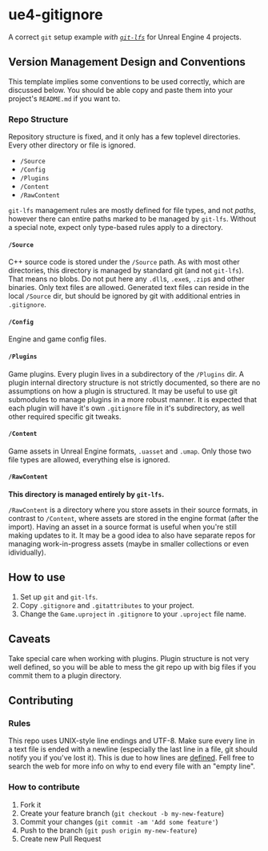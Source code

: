 # ue4-gitignore

A correct `git` setup example *with [`git-lfs`](https://git-lfs.github.com/)* for Unreal Engine 4 projects.

## Version Management Design and Conventions

This template implies some conventions to be used correctly, which are discussed below. You should be able copy and paste them into your project's `README.md` if you want to.

### Repo Structure

Repository structure is fixed, and it only has a few toplevel directories. Every other directory or file is ignored.

- `/Source`
- `/Config`
- `/Plugins`
- `/Content`
- `/RawContent`

`git-lfs` management rules are mostly defined for file types, and not *paths*, however there can entire paths marked to be managed by `git-lfs`. Without a special note, expect only type-based rules apply to a directory.

#### `/Source`

C++ source code is stored under the `/Source` path. As with most other directories, this directory is managed by standard git (and not `git-lfs`). That means no blobs. Do not put here any `.dll`s, `.exe`s, `.zip`s and other binaries. Only text files are allowed.
Generated text files can reside in the local `/Source` dir, but should be ignored by git with additional entries in `.gitignore`.

#### `/Config`

Engine and game config files.

#### `/Plugins`

Game plugins. Every plugin lives in a subdirectory of the `/Plugins` dir. A plugin internal directory structure is not strictly documented, so there are no assumptions on how a plugin is structured.
It may be useful to use git submodules to manage plugins in a more robust manner.
It is expected that each plugin will have it's own `.gitignore` file in it's subdirectory, as well other required specific git tweaks.

#### `/Content`

Game assets in Unreal Engine formats, `.uasset` and `.umap`. Only those two file types are allowed, everything else is ignored.

#### `/RawContent`

**This directory is managed entirely by `git-lfs`.**

`/RawContent` is a directory where you store assets in their source formats, in contrast to `/Content`, where assets are stored in the engine format (after the import). Having an asset in a source format is useful when you're still making updates to it. It may be a good idea to also have separate repos for managing work-in-progress assets (maybe in smaller collections or even idividually).

## How to use

1. Set up `git` and `git-lfs`.
2. Copy `.gitignore` and `.gitattributes` to your project.
3. Change the `Game.uproject` in `.gitignore` to your `.uproject` file name.

## Caveats

Take special care when working with plugins. Plugin structure is not very well defined, so you will be able to mess the git repo up with big files if you commit them to a plugin directory.

## Contributing

### Rules

This repo uses UNIX-style line endings and UTF-8.
Make sure every line in a text file is ended with a newline (especially the last line in a file, git should notify you if you've lost it). This is due to how lines are [defined](http://pubs.opengroup.org/onlinepubs/9699919799/basedefs/V1_chap03.html#tag_03_206). Fell free to search the web for more info on why to end every file with an "empty line".

### How to contribute

1. Fork it
2. Create your feature branch (`git checkout -b my-new-feature`)
3. Commit your changes (`git commit -am 'Add some feature'`)
4. Push to the branch (`git push origin my-new-feature`)
5. Create new Pull Request
